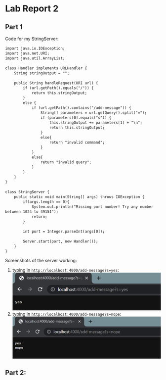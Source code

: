 # Lab Report 2  
  
## Part 1
  
Code for my StringServer:  
```
import java.io.IOException;
import java.net.URI;
import java.util.ArrayList;

class Handler implements URLHandler {
    String stringOutput = "";

    public String handleRequest(URI url) {
        if (url.getPath().equals("/")) {
            return this.stringOutput;
        } 
        else {
            if (url.getPath().contains("/add-message")) {
                String[] parameters = url.getQuery().split("=");
                if (parameters[0].equals("s")) {
                    this.stringOutput += parameters[1] + "\n";
                    return this.stringOutput;
                }
                else{
                    return "invalid command";
                }
            }
            else{
                return "invalid query";
            }
        }
    }
}

class StringServer {
    public static void main(String[] args) throws IOException {
        if(args.length == 0){
            System.out.println("Missing port number! Try any number between 1024 to 49151");
            return;
        }

        int port = Integer.parseInt(args[0]);

        Server.start(port, new Handler());
    }
}
```
  
Screenshots of the server working:  
  1. typing in `http://localhost:4000/add-message?s=yes`:
  ![Image](StrServerSC1.png)  
  2. typing in `http://localhost:4000/add-message?s=nope`:  
  ![Image](StrServerSC2.png)  

## Part 2:

